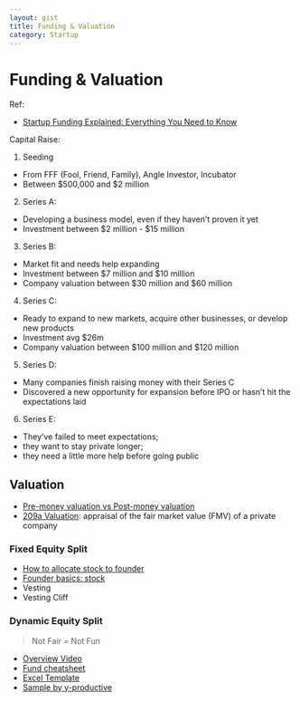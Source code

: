 ```yaml
---
layout: gist
title: Funding & Valuation
category: Startup
---
```


# Funding & Valuation


Ref:
- [Startup Funding Explained: Everything You Need to Know](https://www.youtube.com/watch?v=677ZtSMr4-4&ab_channel=TheRestOfUs)

Capital Raise:
1. Seeding
  - From FFF (Fool, Friend, Family), Angle Investor, Incubator
  - Between $500,000 and $2 million
2. Series A:
  - Developing a business model, even if they haven’t proven it yet
  - Investment between $2 million - $15 million
3. Series B:
  - Market fit and needs help expanding
  - Investment between $7 million and $10 million
  - Company valuation between $30 million and $60 million
4. Series C:
  - Ready to expand to new markets, acquire other businesses, or develop new products
  - Investment avg $26m
  - Company valuation between $100 million and $120 million
5. Series D:
  - Many companies finish raising money with their Series C
  - Discovered a new opportunity for expansion before IPO or hasn’t hit the expectations laid
6. Series E:
  - They’ve failed to meet expectations;
  - they want to stay private longer;
  - they need a little more help before going public

## Valuation

- [Pre-money valuation vs Post-money valuation](https://www.investopedia.com/ask/answers/difference-between-premoney-and-postmoney/)
- [209a Valuation](https://carta.com/blog/what-is-a-409a-valuation/): appraisal of the fair market value (FMV) of a private company

### Fixed Equity Split

- [How to allocate stock to founder](https://www.cooleygo.com/how-to-allocate-stock-to-founders-early-team-members/)
- [Founder basics: stock](https://www.cooleygo.com/founder-basics-founders-stock/)
- Vesting
- Vesting Cliff

### Dynamic Equity Split

> Not Fair = Not Fun

- [Overview Video](https://www.youtube.com/watch?v=3MYYPkIEyH8)
- [Fund cheatsheet](https://slicingpie.com/wp-content/uploads/2017/02/Slicing-Pie-Grunt-Fund-Cheat-Sheet.pdf)
- [Excel Template](https://slicingpie.com/the-grunt-fund-calculator/)
- [Sample by y-productive](https://www.y-productive.com/blog/dynamic-equity-split-or-everyone-is-a-co-founder-in-y-productive)